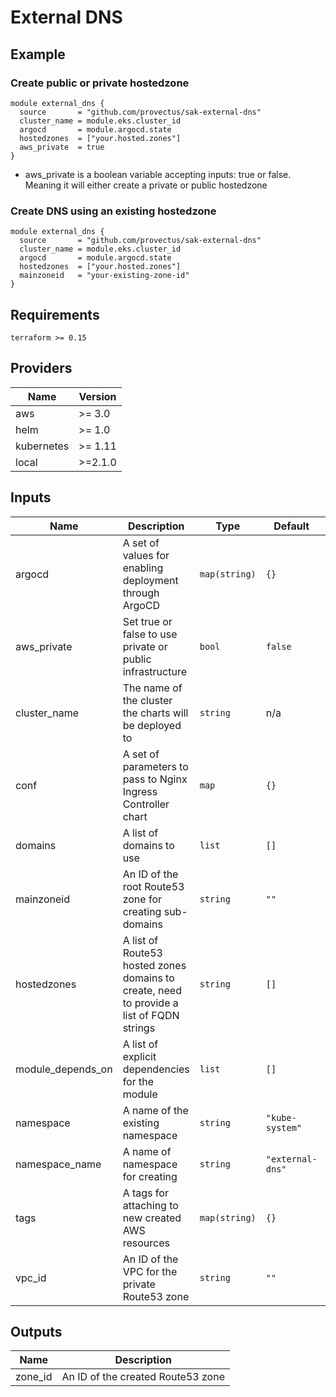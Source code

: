 # External DNS
## Example
### Create public or private hostedzone

``` hcl
module external_dns {
  source       = "github.com/provectus/sak-external-dns"
  cluster_name = module.eks.cluster_id
  argocd       = module.argocd.state
  hostedzones  = ["your.hosted.zones"]
  aws_private  = true
}
```
- aws_private is a boolean variable accepting inputs: true or false. Meaning it will either create a private or public hostedzone

### Create DNS using an existing hostedzone

``` hcl
module external_dns {
  source       = "github.com/provectus/sak-external-dns"
  cluster_name = module.eks.cluster_id
  argocd       = module.argocd.state
  hostedzones  = ["your.hosted.zones"]
  mainzoneid   = "your-existing-zone-id"
}
```

## Requirements

```
terraform >= 0.15
 ```

## Providers

| Name | Version |
|------|---------|
| aws | >= 3.0 |
| helm | >= 1.0 |
| kubernetes | >= 1.11 |
| local | >=2.1.0 |

## Inputs

| Name | Description | Type | Default | Required |
|------|-------------|------|---------|:-----:|
| argocd | A set of values for enabling deployment through ArgoCD | `map(string)` | `{}` | no |
| aws\_private | Set true or false to use private or public infrastructure | `bool` | `false` | no |
| cluster\_name | The name of the cluster the charts will be deployed to | `string` | n/a | yes |
| conf | A set of parameters to pass to Nginx Ingress Controller chart | `map` | `{}` | no |
| domains | A list of domains to use | `list` | `[]` | no |
| mainzoneid | An ID of the root Route53 zone for creating sub-domains | `string` | `""` | no |
| hostedzones | A list of Route53 hosted zones domains to create, need to provide a list of FQDN strings | `string` | `[]` | yes |
| module\_depends\_on | A list of explicit dependencies for the module | `list` | `[]` | no |
| namespace | A name of the existing namespace | `string` | `"kube-system"` | no |
| namespace\_name | A name of namespace for creating | `string` | `"external-dns"` | no |
| tags | A tags for attaching to new created AWS resources | `map(string)` | `{}` | no |
| vpc\_id | An ID of the VPC for the private Route53 zone | `string` | `""` | no |

## Outputs

| Name | Description |
|------|-------------|
| zone\_id | An ID of the created Route53 zone |
